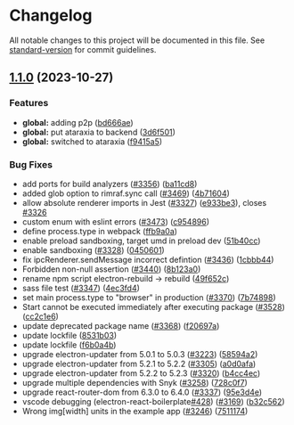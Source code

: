 # Changelog

All notable changes to this project will be documented in this file. See [standard-version](https://github.com/conventional-changelog/standard-version) for commit guidelines.

## [1.1.0](https://github.com/electron-react-boilerplate/electron-react-boilerplate/compare/v4.6.0...v1.1.0) (2023-10-27)


### Features

* **global:** adding p2p ([bd666ae](https://github.com/electron-react-boilerplate/electron-react-boilerplate/commit/bd666aedfb384cfac76123d7af6a8eea06aa0397))
* **global:** put ataraxia to backend ([3d6f501](https://github.com/electron-react-boilerplate/electron-react-boilerplate/commit/3d6f501ed2818d161fc39edc40c1253b4f3a4684))
* **global:** switched to ataraxia ([f9415a5](https://github.com/electron-react-boilerplate/electron-react-boilerplate/commit/f9415a5917b65a0b82b33735db2e16a9887db6d3))


### Bug Fixes

* add ports for build analyzers ([#3356](https://github.com/electron-react-boilerplate/electron-react-boilerplate/issues/3356)) ([ba11cd8](https://github.com/electron-react-boilerplate/electron-react-boilerplate/commit/ba11cd892d1d2586cd553045397b9a1b587e0b28))
* added glob option to rimraf.sync call ([#3469](https://github.com/electron-react-boilerplate/electron-react-boilerplate/issues/3469)) ([4b71604](https://github.com/electron-react-boilerplate/electron-react-boilerplate/commit/4b716044734139f690cc8148d076f2cfcb8bb546))
* allow absolute renderer imports in Jest ([#3327](https://github.com/electron-react-boilerplate/electron-react-boilerplate/issues/3327)) ([e933be3](https://github.com/electron-react-boilerplate/electron-react-boilerplate/commit/e933be334c03f8bfb5acbb55f2d25f0d964e7321)), closes [#3326](https://github.com/electron-react-boilerplate/electron-react-boilerplate/issues/3326)
* custom enum with eslint errors ([#3473](https://github.com/electron-react-boilerplate/electron-react-boilerplate/issues/3473)) ([c954896](https://github.com/electron-react-boilerplate/electron-react-boilerplate/commit/c95489683abad72aea244e2159d324b82aabbb00))
* define process.type in webpack ([ffb9a0a](https://github.com/electron-react-boilerplate/electron-react-boilerplate/commit/ffb9a0a6027619229641fef0da483fc48346b14b))
* enable preload sandboxing, target umd in preload dev ([51b40cc](https://github.com/electron-react-boilerplate/electron-react-boilerplate/commit/51b40ccfaf8ede29823028772907e8ea3c9de19d))
* enable sandboxing ([#3328](https://github.com/electron-react-boilerplate/electron-react-boilerplate/issues/3328)) ([0450601](https://github.com/electron-react-boilerplate/electron-react-boilerplate/commit/0450601a481a9da865dd91998f8f1b8756cd2e10))
* fix ipcRenderer.sendMessage incorrect defintion ([#3436](https://github.com/electron-react-boilerplate/electron-react-boilerplate/issues/3436)) ([1cbbb44](https://github.com/electron-react-boilerplate/electron-react-boilerplate/commit/1cbbb44dfadd8b81bcf3553fca344065f1ecf70c))
* Forbidden non-null assertion ([#3440](https://github.com/electron-react-boilerplate/electron-react-boilerplate/issues/3440)) ([8b123a0](https://github.com/electron-react-boilerplate/electron-react-boilerplate/commit/8b123a0c6217eec30ab8b39ebbc82c317e57ee6c))
* rename npm script electron-rebuild -> rebuild ([49f652c](https://github.com/electron-react-boilerplate/electron-react-boilerplate/commit/49f652c015d6a19081470366fb341a046fb0cc49))
* sass file test ([#3347](https://github.com/electron-react-boilerplate/electron-react-boilerplate/issues/3347)) ([4ec3fd4](https://github.com/electron-react-boilerplate/electron-react-boilerplate/commit/4ec3fd499423c12f814cccae2c639b63c5824b4c))
* set main process.type to "browser" in production ([#3370](https://github.com/electron-react-boilerplate/electron-react-boilerplate/issues/3370)) ([7b74898](https://github.com/electron-react-boilerplate/electron-react-boilerplate/commit/7b74898774685b21c082ce089521a41b9e76d762))
* Start cannot be executed immediately after executing package ([#3528](https://github.com/electron-react-boilerplate/electron-react-boilerplate/issues/3528)) ([cc2c1e6](https://github.com/electron-react-boilerplate/electron-react-boilerplate/commit/cc2c1e6b0bf740ddb2ff643d8666d9c4c9d0b1aa))
* update deprecated package name ([#3368](https://github.com/electron-react-boilerplate/electron-react-boilerplate/issues/3368)) ([f20697a](https://github.com/electron-react-boilerplate/electron-react-boilerplate/commit/f20697a56e9d2742c5fc25cfdc93324e2bbe2c1f))
* update lockfile ([8531b03](https://github.com/electron-react-boilerplate/electron-react-boilerplate/commit/8531b035222ab5b3c0521733ee6b764b5910b82c))
* update lockfile ([f6b0a4b](https://github.com/electron-react-boilerplate/electron-react-boilerplate/commit/f6b0a4b9ece52f35ec7801ed593fa1391a93aab3))
* upgrade electron-updater from 5.0.1 to 5.0.3 ([#3223](https://github.com/electron-react-boilerplate/electron-react-boilerplate/issues/3223)) ([58594a2](https://github.com/electron-react-boilerplate/electron-react-boilerplate/commit/58594a2fd50709cf43d44fc86b98d126e827a732))
* upgrade electron-updater from 5.2.1 to 5.2.2 ([#3305](https://github.com/electron-react-boilerplate/electron-react-boilerplate/issues/3305)) ([a0d0afa](https://github.com/electron-react-boilerplate/electron-react-boilerplate/commit/a0d0afa70940be27e5f7a6f555f03e7ecbc1e459))
* upgrade electron-updater from 5.2.2 to 5.2.3 ([#3320](https://github.com/electron-react-boilerplate/electron-react-boilerplate/issues/3320)) ([b4cc4ec](https://github.com/electron-react-boilerplate/electron-react-boilerplate/commit/b4cc4ecc784bd3467b5462a33d2f854d53d8cb0b))
* upgrade multiple dependencies with Snyk ([#3258](https://github.com/electron-react-boilerplate/electron-react-boilerplate/issues/3258)) ([728c0f7](https://github.com/electron-react-boilerplate/electron-react-boilerplate/commit/728c0f75181c269a5cfc107c863ef2ffa02997e5))
* upgrade react-router-dom from 6.3.0 to 6.4.0 ([#3337](https://github.com/electron-react-boilerplate/electron-react-boilerplate/issues/3337)) ([95e3d4e](https://github.com/electron-react-boilerplate/electron-react-boilerplate/commit/95e3d4ef44526f0e87b7e33a2b45572cbba4129b))
* vscode debugging (electron-react-boilerplate[#428](https://github.com/electron-react-boilerplate/electron-react-boilerplate/issues/428)) ([#3169](https://github.com/electron-react-boilerplate/electron-react-boilerplate/issues/3169)) ([b32c562](https://github.com/electron-react-boilerplate/electron-react-boilerplate/commit/b32c5627fc0c2cac87b4c92384e3af7d965731ca))
* Wrong img[width] units in the example app ([#3246](https://github.com/electron-react-boilerplate/electron-react-boilerplate/issues/3246)) ([7511174](https://github.com/electron-react-boilerplate/electron-react-boilerplate/commit/7511174cd1982d43b2ed19a14a27dd2528e0245a))
